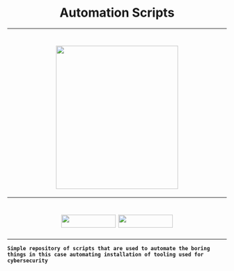 
<h1 align="center">
   Automation Scripts  
</h1>

---

<h1 align="center">
  <img height="330" width="280" src="https://github.com/0x157/Scripts/assets/102762345/d92742b7-fc5e-4462-943c-eaacdfc91c5a">
</h1>

---

<h1 align="center">
  <img height="30" width="125" src="https://img.shields.io/badge/Script-Passing-FF9FE5">
  <img height="30" width="125" src="https://img.shields.io/badge/Language-Python3-D0D38F">
</h1>

---

**`Simple repository of scripts that are used to automate the boring things in this case automating installation of tooling used for cybersecurity`**


